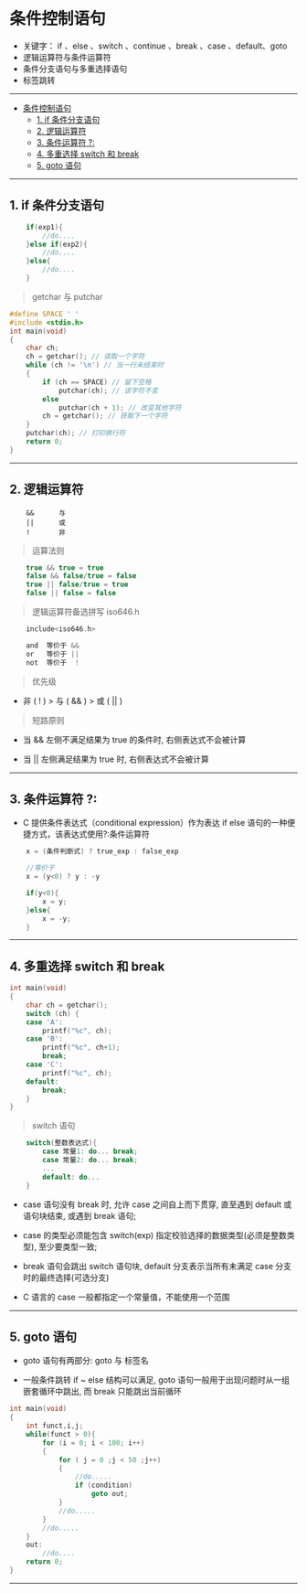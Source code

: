 # 条件控制语句

- 关键字： if 、else 、switch 、continue 、break 、case 、default、goto
- 逻辑运算符与条件运算符
- 条件分支语句与多重选择语句
- 标签跳转

---
- [条件控制语句](#条件控制语句)
  - [1. if 条件分支语句](#1-if-条件分支语句)
  - [2. 逻辑运算符](#2-逻辑运算符)
  - [3. 条件运算符 ?:](#3-条件运算符-)
  - [4. 多重选择 switch 和 break](#4-多重选择-switch-和-break)
  - [5. goto 语句](#5-goto-语句)

---
## 1. if 条件分支语句

```c
    if(exp1){
        //do....
    }else if(exp2){
        //do....
    }else{
        //do....
    }
```

> getchar 与 putchar

```c    
#define SPACE ' '
#include <stdio.h>
int main(void)
{
	char ch;
	ch = getchar(); // 读取一个字符
	while (ch != '\n') // 当一行未结束时
	{
		if (ch == SPACE) // 留下空格
			putchar(ch); // 该字符不变
		else
			putchar(ch + 1); // 改变其他字符
		ch = getchar(); // 获取下一个字符
	}
	putchar(ch); // 打印换行符
	return 0;
}
```

---
## 2. 逻辑运算符

```
    &&      与
    ||      或
    !       非
```

> 运算法则

```c
    true && true = true
    false && false/true = false
    true || false/true = true
    false || false = false
```

> 逻辑运算符备选拼写 iso646.h

```c
    include<iso646.h>

    and  等价于 &&
    or   等价于 ||
    not  等价于  !
```

> 优先级

- 非 ( ! ) > 与 ( && ) > 或 ( || )

> 短路原则

- 当 && 左侧不满足结果为 true 的条件时, 右侧表达式不会被计算

- 当 || 左侧满足结果为 true 时, 右侧表达式不会被计算

---
## 3. 条件运算符 ?:

- C 提供条件表达式（conditional expression）作为表达 if else 语句的一种便捷方式，该表达式使用?:条件运算符

```C
    x = (条件判断式) ? true_exp : false_exp

    //等价于
    x = (y<0) ? y : -y

    if(y<0){
        x = y;
    }else{
        x = -y;
    }
```

---
## 4. 多重选择 switch 和 break

```c
int main(void)
{
	char ch = getchar();
	switch (ch) {
	case 'A':
		printf("%c", ch);
	case 'B':
		printf("%c", ch+1);
		break;
	case 'C':
		printf("%c", ch);
    default:
        break;
	}
}
```

> switch 语句

```c
    switch(整数表达式){
        case 常量1: do... break;
        case 常量2: do... break;
        ...
        default: do...
    }
```

- case 语句没有 break 时, 允许 case 之间自上而下贯穿, 直至遇到 default 或语句块结束, 或遇到 break 语句;

- case 的类型必须能包含 switch(exp) 指定校验选择的数据类型(必须是整数类型), 至少要类型一致;

- break 语句会跳出 switch 语句块, default 分支表示当所有未满足 case 分支时的最终选择(可选分支)

- C 语言的 case 一般都指定一个常量值，不能使用一个范围

---
## 5. goto 语句

- goto 语句有两部分: goto 与 标签名

- 一般条件跳转 if ~ else 结构可以满足, goto 语句一般用于出现问题时从一组嵌套循环中跳出, 而 break 只能跳出当前循环

```c
int main(void)
{
    int funct,i,j;
    while(funct > 0){
        for (i = 0; i < 100; i++)
        {
            for ( j = 0 ;j < 50 ;j++)
            {
                //do.....
                if (condition)
                    goto out;
            }
            //do.....
        }
        //do.....
    }
    out:
        //do....
    return 0;
}
```

---